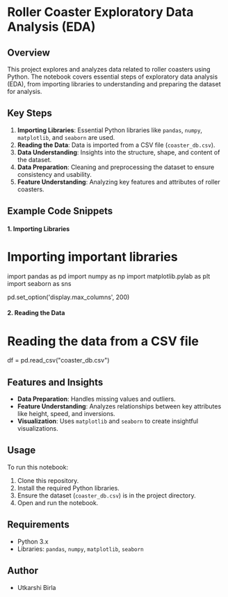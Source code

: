 # Roller Coaster Exploratory Data Analysis (EDA)

## Overview

This project explores and analyzes data related to roller coasters using Python. The notebook covers essential steps of exploratory data analysis (EDA), from importing libraries to understanding and preparing the dataset for analysis.

## Key Steps

1. **Importing Libraries**: Essential Python libraries like `pandas`, `numpy`, `matplotlib`, and `seaborn` are used.
2. **Reading the Data**: Data is imported from a CSV file (`coaster_db.csv`).
3. **Data Understanding**: Insights into the structure, shape, and content of the dataset.
4. **Data Preparation**: Cleaning and preprocessing the dataset to ensure consistency and usability.
5. **Feature Understanding**: Analyzing key features and attributes of roller coasters.

## Example Code Snippets

#### 1. Importing Libraries

# Importing important libraries
import pandas as pd
import numpy as np
import matplotlib.pylab as plt
import seaborn as sns

pd.set_option('display.max_columns', 200)


#### 2. Reading the Data

# Reading the data from a CSV file
df = pd.read_csv("coaster_db.csv")


## Features and Insights

- **Data Preparation**: Handles missing values and outliers.
- **Feature Understanding**: Analyzes relationships between key attributes like height, speed, and inversions.
- **Visualization**: Uses `matplotlib` and `seaborn` to create insightful visualizations.

## Usage

To run this notebook:
1. Clone this repository.
2. Install the required Python libraries.
3. Ensure the dataset (`coaster_db.csv`) is in the project directory.
4. Open and run the notebook.

## Requirements

- Python 3.x
- Libraries: `pandas`, `numpy`, `matplotlib`, `seaborn`

## Author
- Utkarshi Birla
